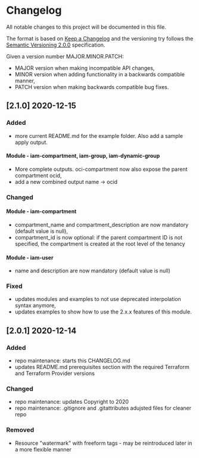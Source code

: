 
# Changelog

All notable changes to this project will be documented in this file.

The format is based on [Keep a Changelog](http://keepachangelog.com/en/1.0.0/) and the versioning try follows the [Semantic Versioning 2.0.0](https://semver.org/) specification.

Given a version number MAJOR.MINOR.PATCH:

- MAJOR version when making incompatible API changes,
- MINOR version when adding functionality in a backwards compatible manner,
- PATCH version when making backwards compatible bug fixes.

## [2.1.0] 2020-12-15

### Added

- more current README.md for the example folder. Also add a sample apply output.

#### Module - iam-compartment, iam-group, iam-dynamic-group

- More complete outputs. oci-compartment now also expose the parent compartment ocid,
- add a new combined output name -> ocid

### Changed

#### Module - iam-compartment

- compartment_name and compartment_description are now mandatory (default value is null),
- compartment_id is now optional: if the parent compartment ID is not specified, the compartment is created at the root level of the tenancy

#### Module - iam-user

- name and description are now mandatory (default value is null)

### Fixed

- updates modules and examples to not use deprecated interpolation syntax anymore,
- updates examples to show how to use the 2.x.x features of this module.

## [2.0.1] 2020-12-14

### Added

- repo maintenance: starts this CHANGELOG.md
- updates README.md prerequisites section with the required Terraform and Terraform Provider versions

### Changed

- repo maintenance: updates Copyright to 2020
- repo maintenance: .gitignore and .gitattributes adujsted files for cleaner repo

### Removed

- Resource "watermark" with freeform tags - may be reintroduced later in a more flexible manner

